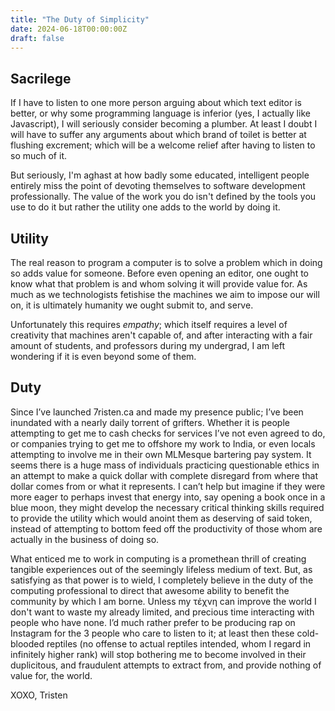 ```yaml
---
title: "The Duty of Simplicity"
date: 2024-06-18T00:00:00Z
draft: false
---
```


## Sacrilege

If I have to listen to one more person arguing about which text editor is better, or why some programming language is inferior (yes, I actually like Javascript), I will seriously consider becoming a plumber. At least I doubt I will have to suffer any arguments about which brand of toilet is better at flushing excrement; which will be a welcome relief after having to listen to so much of it.

But seriously, I'm aghast at how badly some educated, intelligent people entirely miss the point of devoting themselves to software development professionally. The value of the work you do isn't defined by the tools you use to do it but rather the utility one adds to the world by doing it.

## Utility

The real reason to program a computer is to solve a problem which in doing so adds value for someone. Before even opening an editor, one ought to know what that problem is and whom solving it will provide value for. As much as we technologists fetishise the machines we aim to impose our will on, it is ultimately humanity we ought submit to, and serve.

Unfortunately this requires *empathy*; which itself requires a level of creativity that machines aren't capable of, and after interacting with a fair amount of students, and professors during my undergrad, I am left wondering if it is even beyond some of them.

## Duty

Since I’ve launched 7risten.ca and made my presence public; I’ve been inundated with a nearly daily torrent of grifters. Whether it is people attempting to get me to cash checks for services I’ve not even agreed to do, or companies trying to get me to offshore my work to India, or even locals attempting to involve me in their own MLMesque bartering pay system. It seems there is a huge mass of individuals practicing questionable ethics in an attempt to make a quick dollar with complete disregard from where that dollar comes from or what it represents. I can’t help but imagine if they were more eager to perhaps invest that energy into, say opening a book once in a blue moon, they might develop the necessary critical thinking skills required to provide the utility which would anoint them as deserving of said token, instead of attempting to bottom feed off the productivity of those whom are actually in the business of doing so.

What enticed me to work in computing is a promethean thrill of creating tangible experiences out of the seemingly lifeless medium of text. But, as satisfying as that power is to wield, I completely believe in the duty of the computing professional to direct that awesome ability to benefit the community by which I am borne. Unless my τέχνη can improve the world I don't want to waste my already limited, and precious time interacting with people who have none. I’d much rather prefer to be producing rap on Instagram for the 3 people who care to listen to it; at least then these cold-blooded reptiles (no offense to actual reptiles intended, whom I regard in infinitely higher rank) will stop bothering me to become involved in their duplicitous, and fraudulent attempts to extract from, and provide nothing of value for, the world.

XOXO, Tristen